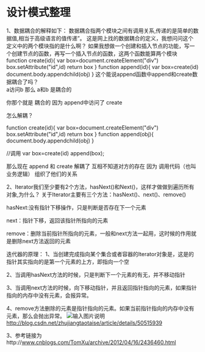 # 设计模式整理

1、数据耦合的解释如下：
数据耦合指两个模块之间有调用关系,传递的是简单的数据值,相当于高级语言的值传递”。
这是网上找的数据耦合的定义，我想问问这个定义中的两个模块指的是什么啊？
如果我想做一个创建和插入节点的功能，写一个创建节点的函数，再写一个插入节点的函数，这两个函数能算两个模块
function create(id){
   var box=document.createElement("div")
   box.setAttribute("id",id)
   return box
}
function append(id){ 
   var box=create(id)
   document.body.appendchild(obj)
}
这个能说append函数中append和create数据耦合了吗？     
a访问b  那么 a和b 是耦合的


你那个就是 耦合的 因为 append中访问了 create

怎么解耦？

function create(id){
   var box=document.createElement("div")
   box.setAttribute("id",id)
   return box
}
function append(obj){ 
   document.body.appendchild(obj)
}

//调用
var box=create(id)
append(box);

那么现在 append 和 create 解耦了 互相不知道对方的存在
因为 调用代码（也叫 业务逻辑） 组织了他们的关系




2、Iterator我们至少要有2个方法，hasNext()和Next()，这样才做做到遍历所有对象,为什么？
 关于Iterator主要有三个方法：hasNext()、next()、remove()

  hasNext:没有指针下移操作，只是判断是否存在下一个元素

  next：指针下移，返回该指针所指向的元素

 remove：删除当前指针所指向的元素，一般和next方法一起用，这时候的作用就是删除next方法返回的元素

迭代器的原理：
1、当创建完成指向某个集合或者容器的Iterator对象是，这是的指针其实指向的是第一个元素的上方，即指向一个空

 2、当调用hasNext方法的时候，只是判断下一个元素的有无，并不移动指针

 3、当调用next方法的时候，向下移动指针，并且返回指针指向的元素，如果指针指向的内存中没有元素，会报异常。

 4、remove方法删除的元素是指针指向的元素。如果当前指针指向的内存中没有元素，那么会抛出异常。
![输入图片说明](https://gitee.com/uploads/images/2017/1213/152823_9e08e3de_1642965.png "屏幕截图.png")
http://blog.csdn.net/zhujiangtaotaise/article/details/50515939






3、参考链接为http://www.cnblogs.com/TomXu/archive/2012/04/16/2436460.html